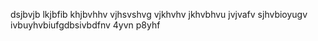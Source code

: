 dsjbvjb
lkjbfib
khjbvhhv
vjhsvshvg
vjkhvhv
jkhvbhvu
jvjvafv
sjhvbioyugv
ivbuyhvbiufgdbsivbdfnv 4yvn p8yhf
